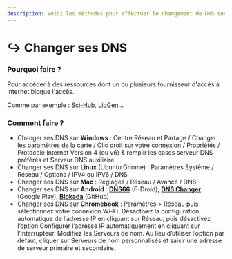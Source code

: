 ```yaml
---
description: Voici les méthodes pour effectuer le changement de DNS sur votre machine
---
```


# ↪ Changer ses DNS

### Pourquoi faire ?

Pour accéder à des ressources dont un ou plusieurs fournisseur d'accès à internet bloque l'accès.

Comme par exemple : [Sci-Hub](https://fr.wikipedia.org/wiki/Sci-Hub), [LibGen](https://fr.wikipedia.org/wiki/Library\_Genesis)...

### Comment faire ?

* Changer ses DNS sur **Windows** : Centre Réseau et Partage / Changer les paramètres de la carte / Clic droit sur votre connexion / Propriétés / Protocole Internet Version 4 (ou v6) & remplir les cases serveur DNS préférés et Serveur DNS auxiliaire.
* Changer ses DNS sur **Linux** (Ubuntu Gnome) : Paramètres Système / Réseau / Options / IPV4 ou IPV6 / DNS
* Changer ses DNS sur **Mac** : Réglages / Réseau / Avancé / DNS
* Changer ses DNS sur **Android** : [**DNS66**](https://f-droid.org/packages/org.jak\_linux.dns66/) (F-Droid), [**DNS Changer**](https://play.google.com/store/apps/details?id=com.frostnerd.dnschanger\&hl=fr) (Google Play), [**Blokada**](https://github.com/blokadaorg) (GitHub)
* Changer ses DNS sur **Chromebook** : Paramètres > Réseau puis sélectionnez votre connexion Wi-Fi. Désactivez la configuration automatique de l’adresse IP en cliquant sur Réseau, puis désactivez l’option Configurer l’adresse IP automatiquement en cliquant sur l’interrupteur. Modifiez les Serveurs de nom. Au lieu d’utiliser l’option par défaut, cliquer sur Serveurs de nom personnalisés et saisir une adresse de serveur primaire et secondaire.
